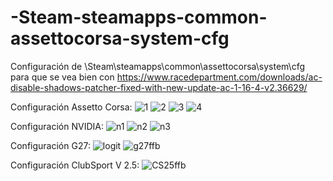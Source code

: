 # -Steam-steamapps-common-assettocorsa-system-cfg
Configuración de \Steam\steamapps\common\assettocorsa\system\cfg para que se vea bien con https://www.racedepartment.com/downloads/ac-disable-shadows-patcher-fixed-with-new-update-ac-1-16-4-v2.36629/


Configuración Assetto Corsa:
![1](https://user-images.githubusercontent.com/34553420/111156731-5efa9080-8596-11eb-9b13-ecf8b17ff350.jpg)
![2](https://user-images.githubusercontent.com/34553420/111156732-5f932700-8596-11eb-98f7-7759009d1eec.jpg)
![3](https://user-images.githubusercontent.com/34553420/111156733-5f932700-8596-11eb-835f-72e0efc8d0fb.jpg)
![4](https://user-images.githubusercontent.com/34553420/111156735-602bbd80-8596-11eb-8e27-32e2e8f1af37.jpg)

Configuración NVIDIA:
![n1](https://user-images.githubusercontent.com/34553420/111157026-aed95780-8596-11eb-9bbc-010c1c16c231.png)
![n2](https://user-images.githubusercontent.com/34553420/111157029-aed95780-8596-11eb-929e-e2bceec5f8f6.png)
![n3](https://user-images.githubusercontent.com/34553420/111157030-af71ee00-8596-11eb-9973-95b34e75542c.png)


Configuración G27:
![logit](https://user-images.githubusercontent.com/34553420/111157041-b26cde80-8596-11eb-91c0-b94a43a8249c.png)
![g27ffb](https://user-images.githubusercontent.com/34553420/111156924-8f422f00-8596-11eb-8bcc-6308b8ca951b.png)


Configuración ClubSport V 2.5:
![CS25ffb](https://user-images.githubusercontent.com/34553420/111156896-8a7d7b00-8596-11eb-890b-d38d2fc4bb88.png)







